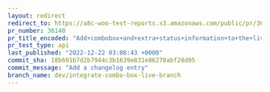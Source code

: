 ```yaml
---
layout: redirect
redirect_to: https://a8c-woo-test-reports.s3.amazonaws.com/public/pr/36140/api/index.html
pr_number: 36140
pr_title_encoded: "Add+combobox+and+extra+status+information+to+the+live+branches+menu+in+WooCommerce+Beta+Tester"
pr_test_type: api
last_published: "2022-12-22 03:08:43 +0000"
commit_sha: 18b691b7d2b7944c3b1639e831e86278abf28d05
commit_message: "Add a changelog entry"
branch_name: dev/integrate-combo-box-live-branch
---
```


